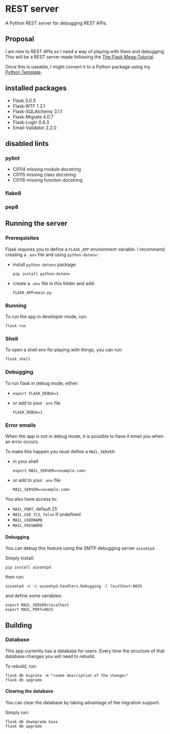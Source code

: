 # REST server
A Python REST server for debugging REST APIs.

## Proposal
I am new to REST APIs so I need a way of playing with them and debugging. This will be a REST server made following the [The Flask Mega-Tutorial](https://blog.miguelgrinberg.com/post/the-flask-mega-tutorial-part-i-hello-world).

Once this is useable, I might convert it to a Python package using my [Python Template](https://github.com/TR33HGR/python-template).

## installed packages
- Flask 3.0.3
- Flask-WTF 1.2.1
- Flask-SQLAlchemy 3.1.1
- Flask-Migrate 4.0.7
- Flask-Login 0.6.3
- Email-Validator 2.2.0

## disabled lints
### pylint
- C0114 missing module docstring
- C0115 missing class docstring
- C0116 missing function docstring

### flake8

### pep8

## Running the server
### Prerequisites
Flask requires you to define a `FLASK_APP` environment variable. I recommend creating a `.env` file and using `python-dotenv`:

- install `python-dotenv` package:
    ```
    pip install python-dotenv
    ```

- create a `.env` file in this folder and add:
    ```
    FLASK_APP=main.py
    ```

### Running
To run the app in developer mode, run:
```
flask run
```

### Shell
To open a shell env for playing with things, you can run:
```
flask shell
```

### Debugging
To run flask in debug mode, either:

-
    ```
    export FLASK_DEBUG=1
    ```

- or add to your `.env` file
    ```
    FLASK_DEBUG=1
    ```

### Error emails
When the app is not in debug mode, it is possible to have it email you when an error occurs.

To make this happen you must define a `MAIL_SERVER`:
- in your shell
    ```
    export MAIL_SERVER=<example.com>
    ```

- or add to your `.env` file
    ```
    MAIL_SERVER=<example.com>
    ```

You also have access to:
- `MAIL_PORT`, default 25
- `MAIL_USE_TLS`, `false` if undefined
- `MAIL_USERNAME`
- `MAIL_PASSWORD`

#### Debugging
You can debug this feature using the SMTP debugging server `aiosmtpd`.

Simply install:
```
pip install aiosmtpd
```

then run:
```
aiosmtpd -n -c aiosmtpd.handlers.Debugging -l localhost:8025
```

and define some variables:
```
export MAIL_SERVER=localhost
export MAIL_PORT=8025
```

## Building
### Database
This app currently has a database for users. Every time the structure of that database changes you will need to rebuild.

To rebuild, run:
```
flask db migrate -m "<some description of the change>"
flask db upgrade
```

#### Clearing the database
You can clear the database by taking advantage of the migration support.

Simply run:
```
flask db downgrade base
flask db upgrade
```